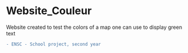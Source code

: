 # Website_Couleur

Website created to test the colors of a map one can use to display green text
```diff
- ENSC - School project, second year
```
